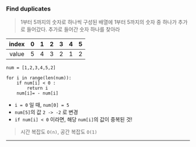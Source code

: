 ### Find duplicates

> 1부터 5까지의 숫자로 하나씩 구성된 배열에 1부터 5까지의 숫자 중 하나가 추가로 들어갔다. 추가로 들어간 숫자 하나를 찾아라

| index |  0  |  1  |  2  |  3  |  4  |  5  |
| :---: | :-: | :-: | :-: | :-: | :-: | :-: |
| value |  5  |  4  |  3  |  2  |  1  |  2  |

```
num = [1,2,3,4,5,2]

for i in range(len(num)):
    if num[i] < 0 :
        return i
    num[i]= - num[i]
```

- `i = 0` 일 때, `num[0] = 5`
- `num[5]`의 값 `2 -> -2` 로 변경
- `if num[i] < 0` 이라면, 해당 `num[i]`의 값이 중복된 것!

> 시간 복잡도 `O(n)`, 공간 복잡도 `O(1)`

---
